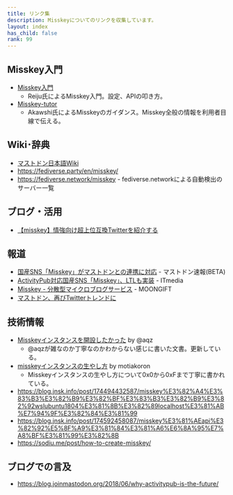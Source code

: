 ```yaml
---
title: リンク集
description: Misskeyについてのリンクを収集しています。
layout: index
has_child: false
rank: 99
---
```

## Misskey入門
- [Misskey入門](https://gist.github.com/xreiju/6d89261941f5cd66e70942dfe6d4af33)
  * Reiju氏によるMisskey入門。設定、APIの叩き方。
- [Misskey-tutor](http://akausii.hatenadiary.com/entry/2018/08/11/025852)
  * Akawshi氏によるMisskeyのガイダンス。Misskey全般の情報を利用者目線で伝える。

## Wiki･辞典

- [マストドン日本語Wiki](https://ja.mstdn.wiki/Misskey)
- https://fediverse.party/en/misskey/
- https://fediverse.network/misskey - fediverse.networkによる自動検出のサーバー一覧

## ブログ・活用

- [【misskey】情強向け超上位互換Twitterを紹介する](https://kotodu.tumblr.com/post/172146962776/misskey%E6%83%85%E5%BC%B7%E5%90%91%E3%81%91%E8%B6%85%E4%B8%8A%E4%BD%8D%E4%BA%92%E6%8F%9Btwitter%E3%82%92%E7%B4%B9%E4%BB%8B%E3%81%99%E3%82%8B)

## 報道

- [国産SNS「Misskey」がマストドンとの連携に対応](https://masto.news/2018/04/15/misskey/?utm_campaign=twitter&utm_medium=twitter&utm_source=twitter) - マストドン速報(BETA)
- [ActivityPub対応国産SNS「Misskey」、LTLも実装](http://www.itmedia.co.jp/news/articles/1804/17/news124.html) - ITmedia
- [Misskey - 分散型マイクロブログサービス](https://www.moongift.jp/2018/07/misskey-%E5%88%86%E6%95%A3%E5%9E%8B%E3%83%9E%E3%82%A4%E3%82%AF%E3%83%AD%E3%83%96%E3%83%AD%E3%82%B0%E3%82%B5%E3%83%BC%E3%83%93%E3%82%B9/) - MOONGIFT
- [マストドン、再びTwitterトレンドに](http://www.itmedia.co.jp/news/articles/1808/16/news082.html)

## 技術情報

- [Misskeyインスタンスを開設したかった](https://qiita.com/tamaina/items/d7c1a758cb6c9d3eaaa5) by @aqz
  * @aqzが雑なのか丁寧なのかわからない感じに書いた文書。更新している。
- [misskeyインスタンスの生やし方](https://qiita.com/motiakoron/items/e39320b5f66f07bcf9fb) by motiakoron
  * Misskeyインスタンスの生やし方について0x0から0xFまで丁寧に書かれている。
- https://blog.jnsk.info/post/174494432587/misskey%E3%82%A4%E3%83%B3%E3%82%B9%E3%82%BF%E3%83%B3%E3%82%B9%E3%82%92wslubuntu1804%E3%81%8B%E3%82%89localhost%E3%81%AB%E7%94%9F%E3%82%84%E3%81%99
- https://blog.jnsk.info/post/174592458087/misskey%E3%81%AEapi%E3%82%92%E5%8F%A9%E3%81%84%E3%81%A6%E6%8A%95%E7%A8%BF%E3%81%99%E3%82%8B
- https://sodiu.me/post/how-to-create-misskey/

## ブログでの言及
- https://blog.joinmastodon.org/2018/06/why-activitypub-is-the-future/